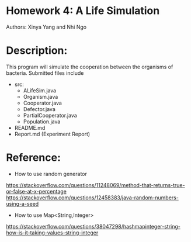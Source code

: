 # Homework 4: A Life Simulation
Authors: Xinya Yang and Nhi Ngo

# Description: 
This program will simulate the cooperation between the organisms of bacteria. 
Submitted files include 
- src: 
  - ALifeSim.java
  - Organism.java
  - Cooperator.java
  - Defector.java
  - PartialCooperator.java
  - Population.java
- README.md
- Report.md (Experiment Report)

# Reference: 
- How to use random generator

https://stackoverflow.com/questions/11248069/method-that-returns-true-or-false-at-x-percentage
https://stackoverflow.com/questions/12458383/java-random-numbers-using-a-seed

- How to use Map<String,Integer>

https://stackoverflow.com/questions/38047298/hashmapinteger-string-how-is-it-taking-values-string-integer

